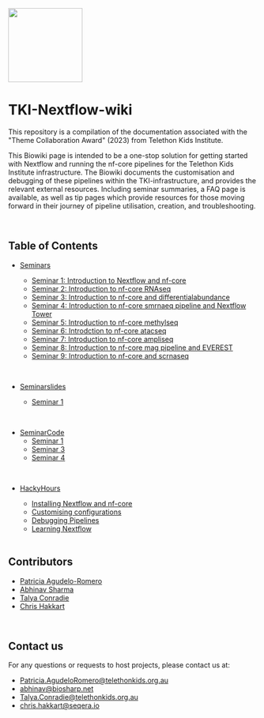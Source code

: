 <img src="https://giving.telethonkids.org.au/globalassets/media/images/type-of-image/logos/tel.svg" width="150" height="150"> 

# TKI-Nextflow-wiki
This repository is a compilation of the documentation associated with the "Theme Collaboration Award" (2023) from Telethon Kids Institute.

<!-- Scope: -->
This Biowiki page is intended to be a one-stop solution for getting started with Nextflow and running the nf-core pipelines for the Telethon Kids Institute infrastructure. The Biowiki documents the customisation and debugging of these pipelines within the TKI-infrastructure, and provides the relevant external resources. Including seminar summaries, a FAQ page is available, as well as tip pages which provide resources for those moving forward in their journey of pipeline utilisation, creation, and troubleshooting.

<br>

## Table of Contents

* [Seminars](./Seminars)

    * [Seminar 1: Introduction to Nextflow and nf-core](./Seminars/01_Introduction.md#seminar-1-introduction-to-nextflow-and-nf-core) 
    * [Seminar 2: Introduction to nf-core RNAseq](./Seminars/02_nf-core_and_rnaseq.md)
    * [Seminar 3: Introduction to nf-core and differentialabundance](./Seminars/03_nf-core_and_differentialabundance.md)
    * [Seminar 4: Introduction to nf-core smrnaeq pipeline and Nextflow Tower](./Seminars/04_nf-core_smrnaseq_and_tower-nf.md)
    * [Seminar 5: Introduction to nf-core methylseq](./Seminars/05_nf-core_and_methylseq.md)
    * [Seminar 6: Introdction to nf-core atacseq](./Seminars/06_nf-core_and_atacseq.md)
    * [Seminar 7: Introduction to nf-core ampliseq](./Seminars/07_nf-core_and_ampliseq.md)
    * [Seminar 8: Introduction to nf-core mag pipeline and EVEREST](./Seminars/08_nf-core_and_mag_EVEREST.md)
    * [Seminar 9: Introduction to nf-core and scrnaseq](./Seminars/09_nf-core_and_scrnaseq.md)

<br>

* [Seminarslides](./Seminars/_slides)

    * [Seminar 1](./Seminars/_slides/01_Seminar.pdf)

<br>

* [SeminarCode](./SeminarCode)
    * [Seminar 1](./SeminarCode/01_seminar.md)
    * [Seminar 3](./SeminarCode/03_seminar.md)
	* [Seminar 4](./SeminarCode/04_seminar.md)

<br>
 
* [HackyHours](./HackyHours)

    * [Installing Nextflow and nf-core](./HackyHours/01_Installing_Nextflow_and_NF_Core.md)
    * [Customising configurations](./HackyHours/02_Customising_Configurations.md)
    * [Debugging Pipelines](./HackyHours/Debugging_Pipelines.md)
    * [Learning Nextflow](./HackyHours/Learning_Nextflow.md) 

    <br>

## Contributors

- [Patricia Agudelo-Romero](https://github.com/agudeloromero)
- [Abhinav Sharma](https://github.com/abhi18av)
- [Talya Conradie](https://github.com/t4ly4)
- [Chris Hakkart](https://github.com/christopher-hakkaart)

<br>

## Contact us

For any questions or requests to host projects, please contact us at:
- Patricia.AgudeloRomero@telethonkids.org.au
- abhinav@biosharp.net
- Talya.Conradie@telethonkids.org.au
- chris.hakkart@seqera.io




